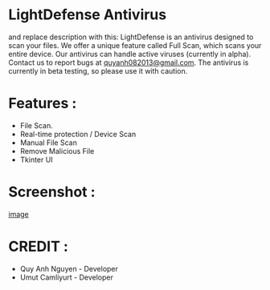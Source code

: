 # LightDefense Antivirus

and replace description with this: LightDefense is an antivirus designed to scan your files. We offer a unique feature called Full Scan, which scans your entire device. Our antivirus can handle active viruses (currently in alpha). Contact us to report bugs at quyanh082013@gmail.com. The antivirus is currently in beta testing, so please use it with caution.

# Features :
- File Scan.
- Real-time protection / Device Scan
- Manual File Scan
- Remove Malicious File
- Tkinter UI

# Screenshot :
[image](UI.png)

# CREDIT :
- Quy Anh Nguyen - Developer
- Umut Camliyurt - Developer
